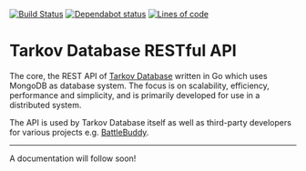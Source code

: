 [![Build Status](https://img.shields.io/endpoint.svg?url=https%3A%2F%2Factions-badge.atrox.dev%2Ftarkov-database%2Frest-api%2Fbadge&style=flat)](https://actions-badge.atrox.dev/tarkov-database/rest-api/goto)
[![Dependabot status](https://api.dependabot.com/badges/status?host=github&repo=tarkov-database/rest-api)](https://dependabot.com/)
[![Lines of code](https://tokei.rs/b1/github/tarkov-database/rest-api)](https://github.com/XAMPPRocky/tokei)

# Tarkov Database RESTful API

The core, the REST API of [Tarkov Database](https://tarkov-database.com) written in Go which uses MongoDB as database system. The focus is on scalability, efficiency, performance and simplicity, and is primarily developed for use in a distributed system.

The API is used by Tarkov Database itself as well as third-party developers for various projects e.g. [BattleBuddy](https://github.com/VeritasDev/BattleBuddy).

---

A documentation will follow soon!
